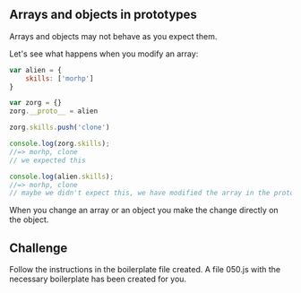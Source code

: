 Arrays and objects in prototypes
---------------------

Arrays and objects may not behave as you expect them. 

Let's see what happens when you modify an array:

```js
var alien = {
	skills: ['morhp']
}

var zorg = {}
zorg.__proto__ = alien

zorg.skills.push('clone')

console.log(zorg.skills);
//=> morhp, clone
// we expected this

console.log(alien.skills);
//=> morhp, clone
// maybe we didn't expect this, we have modified the array in the prototype object.
```

When you change an array or an object you make the change directly on the object.

Challenge
---------

Follow the instructions in the boilerplate file created. 
A file 050.js with the necessary boilerplate has been created for you.